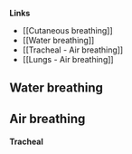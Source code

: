 **Links**
- [[Cutaneous breathing]]
- [[Water breathing]]
- [[Tracheal - Air breathing]]
- [[Lungs - Air breathing]]



## Water breathing



## Air breathing



#### Tracheal
